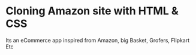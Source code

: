 # Cloning Amazon site with HTML & CSS

Its an eCommerce app inspired from Amazon, big Basket, Grofers, Flipkart Etc

